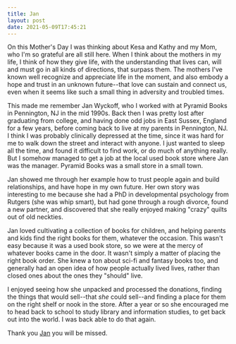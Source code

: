 ```yaml
---
title: Jan
layout: post
date: 2021-05-09T17:45:21
---
```



On this Mother's Day I was thinking about Kesa and Kathy and my Mom, who I'm so
grateful are all still here. When I think about the mothers in my life, I think
of how they give life, with the understanding that lives can, will and must go
in all kinds of directions, that surpass them. The mothers I've known well
recognize and appreciate life in the moment, and also embody a hope and trust
in an unknown future--that love can sustain and connect us, even when it seems
like such a small thing in adversity and troubled times.

This made me remember Jan Wyckoff, who I worked with at Pyramid Books in
Pennington, NJ in the mid 1990s. Back then I was pretty lost after graduating
from college, and having done odd jobs in East Sussex, England for a few years,
before coming back to live at my parents in Pennington, NJ. I think I was
probably clinically depressed at the time, since it was hard for me to walk
down the street and interact with anyone. I just wanted to sleep all the time,
and found it difficult to find work, or do much of anything really. But
I somehow managed to get a job at the local used book store where Jan was the
manager. Pyramid Books was a small store in a small town.

Jan showed me through her example how to trust people again and build
relationships, and have hope in my own future. Her own story was interesting to
me because she had a PhD in developmental psychology from Rutgers (she was whip
smart), but had gone through a rough divorce, found a new partner, and discovered
that she really enjoyed making "crazy" quilts out of old neckties.

Jan loved cultivating a collection of books for children, and helping parents
and kids find the right books for them, whatever the occasion. This wasn't easy
because it was a used book store, so we were at the mercy of whatever books
came in the door. It wasn't simply a matter of placing the right book order.
She knew a ton about sci-fi and fantasy books too, and generally had an open
idea of how people actually lived lives, rather than closed ones about the ones
they "should" live.

I enjoyed seeing how she unpacked and processed the donations, finding the
things that would sell--that *she* could sell--and finding a place for them on
the right shelf or nook in the store. After a year or so she encouraged me to
head back to school to study library and information studies, to get back out
into the world. I was back able to do that again.

Thank you [Jan] you will be missed.

[Jan]: https://obits.nj.com/obituaries/trenton/obituary.aspx?pid=197675400

